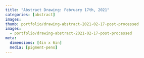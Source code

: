 ```yaml
---
title: "Abstract Drawing: February 17th, 2021"
categories: [abstract]
images:
thumb: portfolio/drawing-abstract-2021-02-17-post-processed
images:
  - portfolio/drawing-abstract-2021-02-17-post-processed
meta:
  dimensions: [4in x 6in]
  media: [pigment-pens]
---
```

